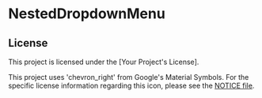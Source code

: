 # NestedDropdownMenu

## License

This project is licensed under the [Your Project's License].

This project uses 'chevron_right' from Google's Material Symbols. For the specific license information regarding this icon, please see the [NOTICE file](NOTICE).